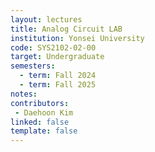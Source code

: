 ```yaml
---
layout: lectures 
title: Analog Circuit LAB
institution: Yonsei University
code: SYS2102-02-00
target: Undergraduate
semesters:
  - term: Fall 2024
  - term: Fall 2025
notes:
contributors:
 - Daehoon Kim
linked: false
template: false
---
```

